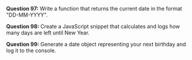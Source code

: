 **Question 97:** Write a function that returns the current date in the format "DD-MM-YYYY".

**Question 98:** Create a JavaScript snippet that calculates and logs how many days are left until New Year.

**Question 99:** Generate a date object representing your next birthday and log it to the console.